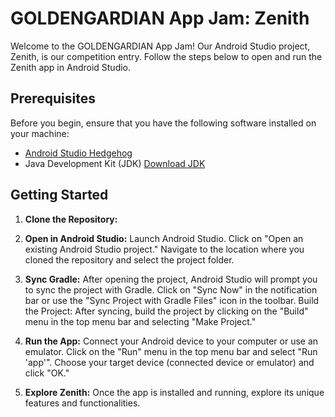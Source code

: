 # GOLDENGARDIAN App Jam: Zenith

Welcome to the GOLDENGARDIAN App Jam! Our Android Studio project, Zenith, is our competition entry. Follow the steps below to open and run the Zenith app in Android Studio.

## Prerequisites

Before you begin, ensure that you have the following software installed on your machine:

- [Android Studio Hedgehog]([https://developer.android.com/studiohttps](https://www.googleadservices.com/pagead/aclk?sa=L&ai=DChcSEwio9IvBra2DAxUYqWYCHa7GBLwYABAAGgJzbQ&gclid=Cj0KCQiAkKqsBhC3ARIsAEEjuJiGJb-an6Rx8SsjP9PnWF8rsRia_ysTrC027tjfBWNDVlmrQOtOX4MaAit_EALw_wcB&ohost=www.google.com&cid=CAESV-D2e5SSIrKArVsMvce3XPc2Vwqz3hHLKDhT9QfV1LFymDSald8wAZkXzjhLBsajv0A6g_FEHXPdmX5HUtksVsquLE6Up-Qp-vAhSJsNzOvYuGt16ncStQ&sig=AOD64_17VnS3TayR5A95Omgs8GvpfdJtew&q&adurl&ved=2ahUKEwiEiYbBra2DAxV7TWwGHVlRDIMQ0Qx6BAgGEAE)) 
- Java Development Kit (JDK) [Download JDK](https://www.oracle.com/java/technologies/javase-downloads.html)

## Getting Started

1. **Clone the Repository:**
   
2. **Open in Android Studio:**
      Launch Android Studio.
      Click on "Open an existing Android Studio project."
      Navigate to the location where you cloned the repository and select the project folder.
3. **Sync Gradle:**
      After opening the project, Android Studio will prompt you to sync the project with Gradle.
      Click on "Sync Now" in the notification bar or use the "Sync Project with Gradle Files" icon in the toolbar.
      Build the Project:
      After syncing, build the project by clicking on the "Build" menu in the top menu bar and selecting "Make Project."
4. **Run the App:**
      Connect your Android device to your computer or use an emulator.
      Click on the "Run" menu in the top menu bar and select "Run 'app'".
      Choose your target device (connected device or emulator) and click "OK."

5. **Explore Zenith:**
      Once the app is installed and running, explore its unique features and functionalities.
